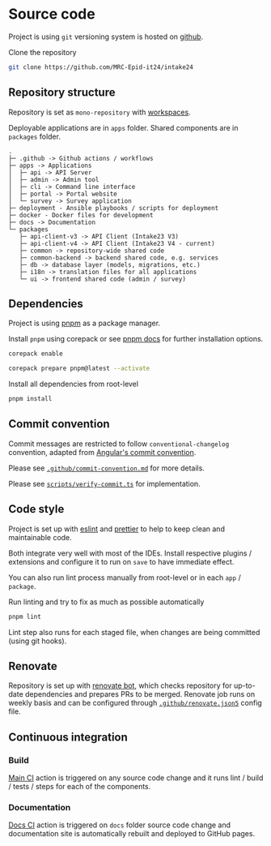 # Source code

Project is using `git` versioning system is hosted on [github](https://github.com/MRC-Epid-it24/intake24).

Clone the repository

```sh
git clone https://github.com/MRC-Epid-it24/intake24
```

## Repository structure

Repository is set as `mono-repository` with [workspaces](https://docs.npmjs.com/cli/v7/using-npm/workspaces).

Deployable applications are in `apps` folder. Shared components are in `packages` folder.

```
.
├─ .github -> Github actions / workflows
├─ apps -> Applications
│  ├─ api -> API Server
│  ├─ admin -> Admin tool
│  ├─ cli -> Command line interface
│  ├─ portal -> Portal website
│  └─ survey -> Survey application
├─ deployment - Ansible playbooks / scripts for deployment
├─ docker - Docker files for development
├─ docs -> Documentation
└─ packages
   ├─ api-client-v3 -> API Client (Intake23 V3)
   ├─ api-client-v4 -> API Client (Intake23 V4 - current)
   ├─ common -> repository-wide shared code
   ├─ common-backend -> backend shared code, e.g. services
   ├─ db -> database layer (models, migrations, etc.)
   ├─ i18n -> translation files for all applications
   └─ ui -> frontend shared code (admin / survey)
```

## Dependencies

Project is using [pnpm](https://pnpm.io) as a package manager.

Install `pnpm` using corepack or see [pnpm docs](https://pnpm.io) for further installation options.

```sh
corepack enable

corepack prepare pnpm@latest --activate
```

Install all dependencies from root-level

```sh
pnpm install
```

## Commit convention

Commit messages are restricted to follow `conventional-changelog` convention, adapted from [Angular's commit convention](https://github.com/conventional-changelog/conventional-changelog/tree/master/packages/conventional-changelog-angular).

Please see [`.github/commit-convention.md`](https://github.com/MRC-Epid-it24/intake24/blob/master/.github/commit-convention.md) for more details.

Please see [`scripts/verify-commit.ts`](https://github.com/MRC-Epid-it24/intake24/blob/master/scripts/verify-commit.ts) for implementation.

## Code style

Project is set up with [eslint](https://eslint.org/) and [prettier](https://prettier.io/) to help to keep clean and maintainable code.

Both integrate very well with most of the IDEs. Install respective plugins / extensions and configure it to run on `save` to have immediate effect.

You can also run lint process manually from root-level or in each `app` / `package`.

Run linting and try to fix as much as possible automatically

```sh
pnpm lint
```

Lint step also runs for each staged file, when changes are being committed (using git hooks).

## Renovate

Repository is set up with [renovate bot](https://github.com/renovatebot/renovate), which checks repository for up-to-date dependencies and prepares PRs to be merged. Renovate job runs on weekly basis and can be configured through [`.github/renovate.json5`](https://github.com/MRC-Epid-it24/intake24/blob/master/.github/renovate.json5) config file.

## Continuous integration

### Build

[Main CI](https://github.com/MRC-Epid-it24/intake24/blob/master/.github/workflows/ci.yml) action is triggered on any source code change and it runs lint / build / tests / steps for each of the components.

### Documentation

[Docs CI](https://github.com/MRC-Epid-it24/intake24/blob/master/.github/workflows/docs.yml) action is triggered on `docs` folder source code change and documentation site is automatically rebuilt and deployed to GitHub pages.
